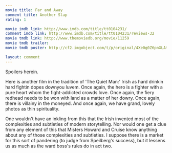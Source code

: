 ```yaml
---
movie title: Far and Away
comment title: Another Slap
rating: 1

movie imdb link: http://www.imdb.com/title/tt0104231/
comment imdb link: http://www.imdb.com/title/tt0104231/reviews-32
movie tmdb link: http://www.themoviedb.org/movie/11259
movie tmdb trailer: 
movie tmdb poster: http://cf2.imgobject.com/t/p/original/4Xe0g0Z6pnXLAtWHT85QQ7ApKUV.jpg

layout: comment
---
```


Spoilers herein.

Here is another film in the tradition of 'The Quiet Man:' Irish as hard drinkin hard fightin dopes downyou luvem. Once again, the hero is a fighter with a pure heart whom the fight-addicted crowds love. Once again, the fiery redhead needs to be won with land as a matter of her dowry. Once again, there is villainy in the moneyed. And once again, we have grand, lovely photos as thin spirituality.

One wouldn't have an inkling from this that the Irish invented most of the complexities and subtleties of modern storytelling. Nor would one get a clue from any element of this that Misters Howard and Cruise know anything about any of those complexities and subtleties. I suppose there is a market for this sort of pandering (to judge from Speilberg's success), but it lessens us as much as the ward boss's rules do in act two.